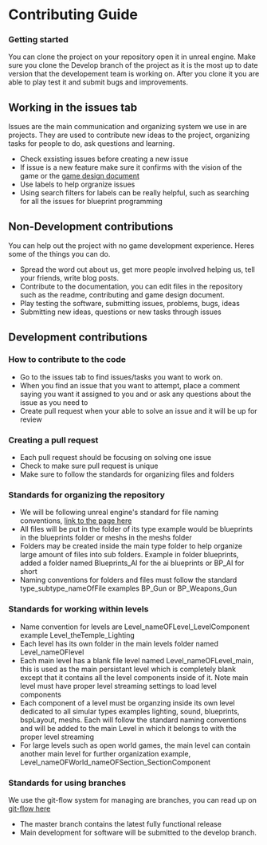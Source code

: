 # Contributing Guide 



### Getting started 
You can clone the project on your repository open it in unreal engine. Make sure you clone the Develop branch of the project as it is the most up to date version that the developement team is working on. After you clone it you are able to play test it and submit bugs and improvements. 


## Working in the issues tab
Issues are the main communication and organizing system we use in are projects. They are used to contribute new ideas to the project, organizing tasks for people to do, ask questions and learning.   
* Check exsisting issues before creating a new issue 
* If issue is a new feature make sure it confirms with the vision of the game or the [game design document](https://github.com/AttainableEntertainment/WarehouseSimulator/blob/master/GameDesignDocument.md)
* Use labels to help orgranize issues
* Using search filters for labels can be really helpful, such as searching for all the issues for blueprint programming 



## Non-Development contributions  
You can help out the project with no game development experience. Heres some of the things you can do.
* Spread the word out about us, get more people involved helping us, tell your friends, write blog posts.
* Contribute to the documentation, you can edit files in the repository such as the readme, contributing and game design document.  
* Play testing the software, submitting issues, problems, bugs, ideas 
* Submitting new ideas, questions or new tasks through issues 



## Development contributions 

### How to contribute to the code 
* Go to the issues tab to find issues/tasks you want to work on. 
* When you find an issue that you want to attempt, place a comment saying you want it assigned to you and or ask any 
questions about the issue as you need to 
* Create pull request when your able to solve an issue and it will be up for review 

### Creating a pull request 
* Each pull request should be focusing on solving one issue 
* Check to make sure pull request is unique 
* Make sure to follow the standards for organizing files and folders

### Standards for organizing the repository 
* We will be following unreal engine's standard for file naming conventions, [link to the page here](https://wiki.unrealengine.com/Assets_Naming_Convention) 
* All files will be put in the folder of its type example would be blueprints in the blueprints folder or meshs in the meshs folder
* Folders may be created inside the main type folder to help organize large amount of files into sub folders. Example in folder blueprints, added a folder named Blueprints_AI for the ai blueprints or BP_AI for short 
* Naming conventions for folders and files must follow the standard type_subtype_nameOfFile examples BP_Gun or BP_Weapons_Gun

### Standards for working within levels 
* Name convention for levels are Level_nameOFLevel_LevelComponent example Level_theTemple_Lighting 
* Each level has its own folder in the main levels folder named Level_nameOFlevel 
* Each main level has a blank file level named Level_nameOFLevel_main, this is used as the main persistant level which is completely blank except that it contains all the level components inside of it. Note main level must have proper level streaming settings to load level components 
* Each component of a level must be organzing inside its own level dedicated to all simular types examples lighting, sound, blueprints, bspLayout, meshs. Each will follow the standard naming conventions and will be added to the main Level in which it belongs to with the proper level streaming 
* For large levels such as open world games, the main level can contain another main level for further organization example, Level_nameOFWorld_nameOFSection_SectionComponent 

### Standards for using branches 
We use the git-flow system for managing are branches, you can read up on [git-flow here](https://nvie.com/posts/a-successful-git-branching-model/)
* The master branch contains the latest fully functional release 
* Main development for software will be submitted to the develop branch.
